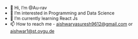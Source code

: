 - 👋 Hi, I’m @Au-rav
- 👀 I’m interested in Programming and Data Science
- 🌱 I’m currently learning React Js
- 📫 How to reach me - aishwaryasuresh9612@gmail.com or aishwar1@st.ovgu.de

<!---
Au-rav/Au-rav is a ✨ special ✨ repository because its `README.md` (this file) appears on your GitHub profile.
You can click the Preview link to take a look at your changes.
- 💞️ I’m looking to collaborate on ...
--->
